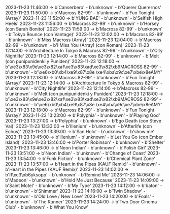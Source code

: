 2023-11-23 11:46:00 -> b'Canserbero' - b'unknown' - b'Querer Querernos'
2023-11-23 11:50:00 -> b'Macross 82-99' - b'unknown' - b'Fun Tonight (Array)'
2023-11-23 11:52:00 -> b'YUNG BAE' - b'unknown' - b'Selfish High Heels'
2023-11-23 11:56:00 -> b'Macross 82-99' - b'unknown' - b'Horsey (con Sarah Bonito)'
2023-11-23 11:59:00 -> b'Macross 82-99' - b'unknown' - b'Tokyo Bounce (con Vantage)'
2023-11-23 12:02:00 -> b'Macross 82-99' - b'unknown' - b'Miss Macross (Array)'
2023-11-23 12:04:00 -> b'Macross 82-99' - b'unknown' - b'I Miss You (Array) (con Roman)'
2023-11-23 12:14:00 -> b'Architecture In Tokyo & Macross 82-99' - b'unknown' - b'City Nightlife'
2023-11-23 12:14:00 -> b'Macross 82-99' - b'unknown' - b'Melt (con punipunidenki y Puniden)'
2023-11-23 12:18:00 -> b'\xe3\x83\x9e\xe3\x82\xaf\xe3\x83\xad\xe3\x82\xb9MACROSS 82-99' - b'unknown' - b'\xe6\xb0\xb4\xe9\x87\x8e \xe4\xba\x9c\xe7\xbe\x8eAMY'
2023-11-23 12:18:00 -> b'Macross 82-99' - b'unknown' - b'Fun Tonight (Array)'
2023-11-23 12:14:00 -> b'Architecture In Tokyo & Macross 82-99' - b'unknown' - b'City Nightlife'
2023-11-23 12:14:00 -> b'Macross 82-99' - b'unknown' - b'Melt (con punipunidenki y Puniden)'
2023-11-23 12:18:00 -> b'\xe3\x83\x9e\xe3\x82\xaf\xe3\x83\xad\xe3\x82\xb9MACROSS 82-99' - b'unknown' - b'\xe6\xb0\xb4\xe9\x87\x8e \xe4\xba\x9c\xe7\xbe\x8eAMY'
2023-11-23 12:18:00 -> b'Macross 82-99' - b'unknown' - b'Fun Tonight (Array)'
2023-11-23 13:23:00 -> b'Polyphia' - b'unknown' - b'Playing God'
2023-11-23 13:27:00 -> b'Polyphia' - b'unknown' - b'Ego Death (con Steve Vai)'
2023-11-23 13:33:00 -> b'Illenium' - b'unknown' - b'Afterlife (con Echos)'
2023-11-23 13:39:00 -> b'San Holo' - b'unknown' - b'show me'
2023-11-23 13:45:00 -> b'Illenium' - b'unknown' - b'Let You Go (con Ember Island)'
2023-11-23 13:46:00 -> b'Porter Robinson' - b'unknown' - b'Shelter'
2023-11-23 13:46:00 -> b'Neon Indian' - b'unknown' - b'Polish Girl'
2023-11-23 13:51:00 -> b'Neon Indian' - b'unknown' - b'Change of Coast'
2023-11-23 13:54:00 -> b'Funk Fiction' - b'unknown' - b'Chemical Plant Zone'
2023-11-23 13:57:00 -> b'Heart in the Pipes (KAUF Remix)' - b'unknown' - b'Heart in the Pipes (KAUF Remix)'
2023-11-23 14:02:00 -> b'R\xc3\xb6yksopp' - b'unknown' - b'Remind Me'
2023-11-23 14:06:00 -> b'Madeon' - b'unknown' - b'Hold Me Just Because'
2023-11-23 14:09:00 -> b'Saint Motel' - b'unknown' - b'My Type'
2023-11-23 14:12:00 -> b'baton' - b'unknown' - b'Shimmer'
2023-11-23 14:16:00 -> b'Twin Shadow' - b'unknown' - b'Old Love / New Love'
2023-11-23 14:20:00 -> b'Foals' - b'unknown' - b'The Runner'
2023-11-23 14:24:00 -> b'Two Door Cinema Club' - b'unknown' - b'What You Know'
